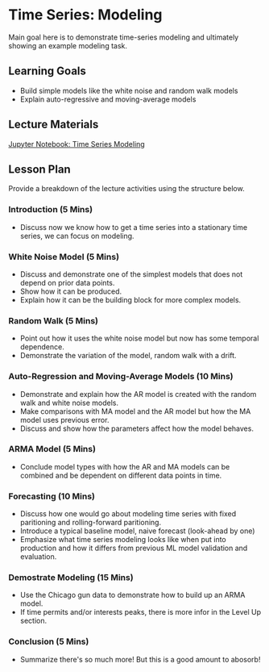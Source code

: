 # Time Series: Modeling

Main goal here is to demonstrate time-series modeling and ultimately showing an example modeling task.

## Learning Goals

- Build simple models like the white noise and random walk models
- Explain auto-regressive and moving-average models

## Lecture Materials

[Jupyter Notebook: Time Series Modeling](time_series_modeling.ipynb)

## Lesson Plan

Provide a breakdown of the lecture activities using the structure below. 

### Introduction (5 Mins)

- Discuss now we know how to get a time series into a stationary time series, we can focus on modeling.

### White Noise Model (5 Mins)

- Discuss and demonstrate one of the simplest models that does not depend on prior data points.
- Show how it can be produced.
- Explain how it can be the building block for more complex models.

### Random Walk (5 Mins)

- Point out how it uses the white noise model but now has some temporal dependence.
- Demonstrate the variation of the model, random walk with a drift.

### Auto-Regression and Moving-Average Models (10 Mins)

- Demonstrate and explain how the AR model is created with the random walk and white noise models.
- Make comparisons with MA model and the AR model but how the MA model uses previous error. 
- Discuss and show how the parameters affect how the model behaves.

### ARMA Model (5 Mins)

- Conclude model types with how the AR and MA models can be combined and be dependent on different data points in time.

### Forecasting (10 Mins)

- Discuss how one would go about modeling time series with fixed paritioning and rolling-forward paritioning.
- Introduce a typical baseline model, naive forecast (look-ahead by one)
- Emphasize what time series modeling looks like when put into production and how it differs from previous ML model validation and evaluation.

### Demostrate Modeling (15 Mins)

- Use the Chicago gun data to demonstrate how to build up an ARMA model.
- If time permits and/or interests peaks, there is more infor in the Level Up section.

### Conclusion (5 Mins)

- Summarize there's so much more! But this is a good amount to abosorb!
